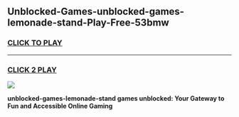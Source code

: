 
## Unblocked-Games-unblocked-games-lemonade-stand-Play-Free-53bmw
<h3>
<a href="https://premium76.site?title=unblocked-games-lemonade-stand&ref=10A">CLICK TO PLAY</a></h3>
<hr>

<h3>
<a href="https://premium76.site?title=unblocked-games-lemonade-stand&ref=10A">CLICK 2 PLAY</a>
  
</h3>

<a href="https://premium76.site?title=unblocked-games-lemonade-stand&ref=10A"><img src="https://clearcache.store/games.png"></a>


**unblocked-games-lemonade-stand games unblocked: Your Gateway to Fun and Accessible Online Gaming**
